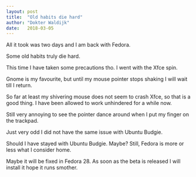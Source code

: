 ```yaml
---
layout: post
title:  "Old habits die hard"
author: "Dokter Waldijk"
date:   2018-03-05
---
```

All it took was two days and I am back with Fedora.

Some old habits truly die hard.

This time I have taken some precautions tho. I went with the Xfce spin.

Gnome is my favourite, but until my mouse pointer stops shaking I will wait till I return.

So far at least my shivering mouse does not seem to crash Xfce, so that is a good thing. I have been allowed to work unhindered for a while now.

Still very annoying to see the pointer dance around when I put my finger on the trackpad.

Just very odd I did not have the same issue with Ubuntu Budgie.

Should I have stayed with Ubuntu Budgie. Maybe? Still, Fedora is more or less what I consider home.

Maybe it will be fixed in Fedora 28. As soon as the beta is released I will install it hope it runs smother.
